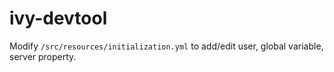 # ivy-devtool
Modify `/src/resources/initialization.yml` to add/edit user, global variable, server property.
